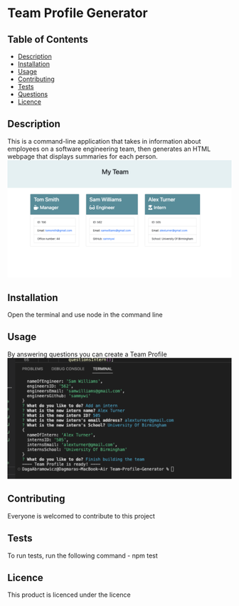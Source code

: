 # Team Profile Generator

  ## Table of Contents
  * [Description](#description)
  * [Installation](#installation)
  * [Usage](#usage)
  * [Contributing](#contributing)
  * [Tests](#test)
  * [Questions](#questions)
  * [Licence](#licence)

  ## Description
  This is a command-line application that takes in information about employees on a software engineering team, then generates an HTML webpage that displays summaries for each person.
  ![Team-Profile](./assets/display.png "display")

  ## Installation
  Open the terminal and use node in the command line

  ## Usage
  By answering questions you can create a Team Profile
  ![Team-Profile](./assets/command-line.png "Usage")

  ## Contributing
  Everyone is welcomed to contribute to this project

  ## Tests
  To run tests, run the following command - npm test

  ## Licence
  This product is licenced under the  licence